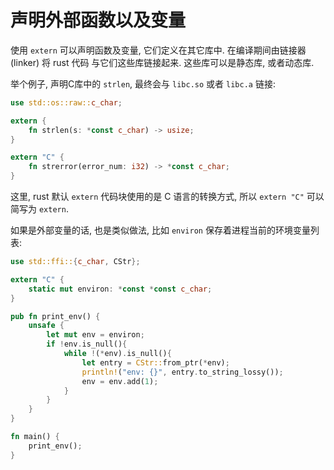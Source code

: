 
# 声明外部函数以及变量

使用 `extern` 可以声明函数及变量, 它们定义在其它库中. 在编译期间由链接器(linker) 将 rust 代码
与它们这些库链接起来.
这些库可以是静态库, 或者动态库.

举个例子, 声明C库中的 `strlen`, 最终会与 `libc.so` 或者 `libc.a` 链接:
```rust
use std::os::raw::c_char;

extern {
    fn strlen(s: *const c_char) -> usize;
}

extern "C" {
    fn strerror(error_num: i32) -> *const c_char;
}
```

这里, rust 默认 `extern` 代码块使用的是 C 语言的转换方式, 所以 `extern "C"` 可以简写为 `extern`.

如果是外部变量的话, 也是类似做法, 比如 `environ` 保存着进程当前的环境变量列表:

```rust
use std::ffi::{c_char, CStr};

extern "C" {
    static mut environ: *const *const c_char;
}

pub fn print_env() {
    unsafe {
        let mut env = environ;
        if !env.is_null(){
            while !(*env).is_null(){
                let entry = CStr::from_ptr(*env);
                println!("env: {}", entry.to_string_lossy());
                env = env.add(1);
            }
        }
    }
}

fn main() {
    print_env();
}
```